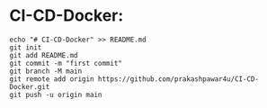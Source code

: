 # CI-CD-Docker:
    echo "# CI-CD-Docker" >> README.md
    git init
    git add README.md
    git commit -m "first commit"
    git branch -M main
    git remote add origin https://github.com/prakashpawar4u/CI-CD-Docker.git
    git push -u origin main